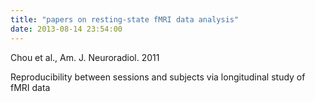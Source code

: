 ```yaml
---
title: "papers on resting-state fMRI data analysis"
date: 2013-08-14 23:54:00
---
```


Chou et al., Am. J. Neuroradiol. 2011

Reproducibility between sessions and subjects via longitudinal study of fMRI data 

